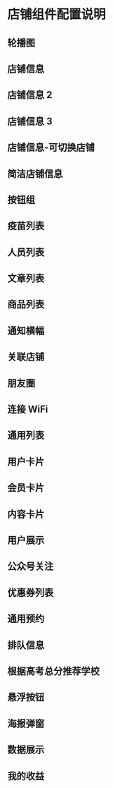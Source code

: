 # 店铺组件配置说明

## 轮播图

## 店铺信息

## 店铺信息 2

## 店铺信息 3

## 店铺信息-可切换店铺

## 简洁店铺信息

## 按钮组

## 疫苗列表

## 人员列表

## 文章列表

## 商品列表

## 通知横幅

## 关联店铺

## 朋友圈

## 连接 WiFi

## 通用列表

## 用户卡片

## 会员卡片

## 内容卡片

## 用户展示

## 公众号关注

## 优惠券列表

## 通用预约

## 排队信息

## 根据高考总分推荐学校

## 悬浮按钮

## 海报弹窗

## 数据展示

## 我的收益
